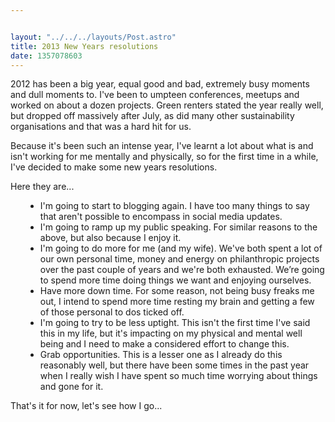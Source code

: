 ```yaml
---


layout: "../../../layouts/Post.astro"
title: 2013 New Years resolutions
date: 1357078603
---
```



2012 has been a big year, equal good and bad, extremely busy moments and dull moments to. I&#39;ve been to umpteen conferences, meetups and worked on about a dozen projects. Green renters stated the year really well, but dropped off massively after July, as did many other sustainability organisations and that was a hard hit for us.

Because it&#39;s been such an intense year, I&#39;ve learnt a lot about what is and isn&#39;t working for me mentally and physically, so for the first time in a while, I&#39;ve decided to make some new years resolutions.

Here they are...<ul><li style="margin-left: 18pt;">I&#39;m going to start to blogging again. I have too many things to say that aren&#39;t possible to encompass in social media updates.</li><li style="margin-left: 18pt;">I&#39;m going to ramp up my public speaking. For similar reasons to the above, but also because I enjoy it.</li><li style="margin-left: 18pt;">I&#39;m going to do more for me (and my wife). We&#39;ve both spent a lot of our own personal time, money and energy on philanthropic projects over the past couple of years and we&#39;re both exhausted. We&rsquo;re going to spend more time doing things we want and enjoying ourselves.</li><li style="margin-left: 18pt;">Have more down time. For some reason, not being busy freaks me out, I intend to spend more time resting my brain and getting a few of those personal to dos ticked off.</li><li style="margin-left: 18pt;">I&#39;m going to try to be less uptight. This isn&#39;t the first time I&#39;ve said this in my life, but it&#39;s impacting on my physical and mental well being and I need to make a considered effort to change this.</li><li style="margin-left: 18pt;">Grab opportunities. This is a lesser one as I already do this reasonably well, but there have been some times in the past year when I really wish I have spent so much time worrying about things and gone for it.</li></ul>

That&#39;s it for now, let&#39;s see how I go...
